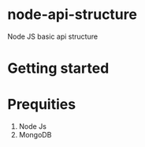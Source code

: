 # node-api-structure
Node JS basic api structure

# Getting started

# Prequities
  1) Node Js
  2) MongoDB
